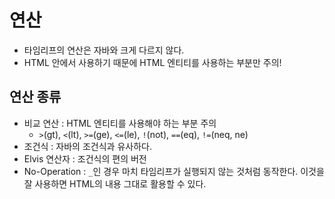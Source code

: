 # 연산
- 타임리프의 연산은 자바와 크게 다르지 않다.
- HTML 안에서 사용하기 때문에 HTML 엔티티를 사용하는 부분만 주의!

## 연산 종류
- 비교 연산 : HTML 엔티티를 사용해야 하는 부분 주의
    - `>`(gt), `<`(lt), `>=`(ge), `<=`(le), `!`(not), `==`(eq), `!=`(neq, ne)
- 조건식 : 자바의 조건식과 유사하다.
- Elvis 연산자 : 조건식의 편의 버전
- No-Operation : `_`인 경우 마치 타임리프가 실행되지 않는 것처럼 동작한다. 
  이것을 잘 사용하면 HTML의 내용 그대로 활용할 수 있다.
  
